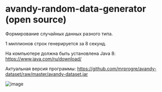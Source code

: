 # avandy-random-data-generator (open source)

Формирование случайных данных разного типа.

1 миллионов строк генерируется за 8 секунд.

На компьютере должна быть установлена Java 8: 
https://www.java.com/ru/download/

Актуальная версия программы: 
https://github.com/mrprogre/avandy-dataset/raw/master/avandy-dataset.jar

![image](https://user-images.githubusercontent.com/45883640/187094733-77f4ad87-fc50-45ac-8e74-d4566c291f2d.png)
